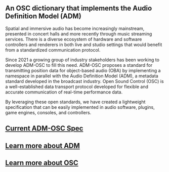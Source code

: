 ## An OSC dictionary that implements the Audio Definition Model (ADM)

Spatial and immersive audio has become increasingly mainstream, presented in concert halls and more recently through music streaming services. There is a diverse ecosystem of hardware and software controllers and renderers in both live and studio settings that would benefit from a standardized communication protocol. 
                
Since 2021 a growing group of industry stakeholders has been working to develop ADM-OSC to fill this need. ADM-OSC proposes a standard for transmitting position data for object-based audio (OBA) by implementing a namespace in parallel with the Audio Definition Model (ADM), a metadata standard developed in the broadcast industry. Open Sound Control (OSC) is a well-established data transport protocol developed for flexible and accurate communication of real-time performance data.  

By leveraging these open standards, we have created a lightweight specification that can be easily implemented in audio software, plugins, game engines, consoles, and controllers.

## [Current ADM-OSC Spec](https://immersive-audio-live.github.io/ADM-OSC/html/adm_spec.html)

## [Learn more about ADM](https://adm.ebu.io/index.html)

## [Learn more about OSC](https://opensoundcontrol.stanford.edu/)
